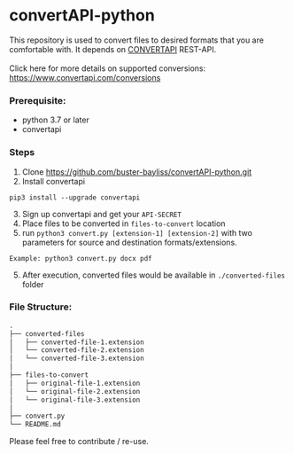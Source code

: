 # convertAPI-python

This repository is used to convert files to desired formats that you are comfortable with. It depends on [CONVERTAPI](https://www.convertapi.com) REST-API.
<br><br>
Click here for more details on supported conversions: https://www.convertapi.com/conversions

### Prerequisite:
* python 3.7 or later
* convertapi

### Steps
1. Clone https://github.com/buster-bayliss/convertAPI-python.git
2. Install convertapi 
```
pip3 install --upgrade convertapi 
```
3. Sign up convertapi and get your `API-SECRET`
4. Place files to be converted in `files-to-convert` location
4. run `python3 convert.py [extension-1] [extension-2]` with two parameters for source and destination formats/extensions.
```
Example: python3 convert.py docx pdf
```
5. After execution, converted files would be available in `./converted-files` folder

### File Structure:

```md
.
├── converted-files
│   ├── converted-file-1.extension
│   └── converted-file-2.extension
│   └── converted-file-3.extension
│   
├── files-to-convert
│   ├── original-file-1.extension
│   └── original-file-2.extension
│   └── original-file-3.extension
│ 
├── convert.py
└── README.md
```

Please feel free to contribute / re-use.
